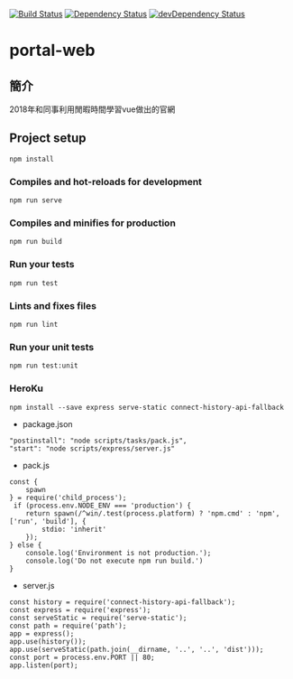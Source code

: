 [![Build Status](https://travis-ci.com/CodingWorkshop/portal-web.svg?branch=master)](https://travis-ci.com/CodingWorkshop/portal-web) [![Dependency Status](https://david-dm.org/CodingWorkshop/portal-web.svg)](https://david-dm.org/CodingWorkshop/portal-web) [![devDependency Status](https://david-dm.org/CodingWorkshop/portal-web/dev-status.svg)](https://david-dm.org/CodingWorkshop/portal-web?type=dev)

# portal-web

## 簡介

2018年和同事利用閒暇時間學習vue做出的官網

## Project setup

```
npm install
```

### Compiles and hot-reloads for development

```
npm run serve
```

### Compiles and minifies for production

```
npm run build
```

### Run your tests

```
npm run test
```

### Lints and fixes files

```
npm run lint
```

### Run your unit tests

```
npm run test:unit
```

### HeroKu

```
npm install --save express serve-static connect-history-api-fallback
```

- package.json

```
"postinstall": "node scripts/tasks/pack.js",
"start": "node scripts/express/server.js"
```

- pack.js

```
const {
    spawn
} = require('child_process');
 if (process.env.NODE_ENV === 'production') {
    return spawn(/^win/.test(process.platform) ? 'npm.cmd' : 'npm', ['run', 'build'], {
        stdio: 'inherit'
    });
} else {
    console.log('Environment is not production.');
    console.log('Do not execute npm run build.')
}
```

- server.js

```
const history = require('connect-history-api-fallback');
const express = require('express');
const serveStatic = require('serve-static');
const path = require('path');
app = express();
app.use(history());
app.use(serveStatic(path.join(__dirname, '..', '..', 'dist')));
const port = process.env.PORT || 80;
app.listen(port);
```

